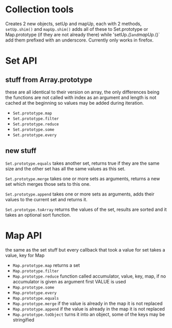 Collection tools
====

Creates 2 new objects, setUp and mapUp, each with 2 methods, `setUp.shim()` and `mapUp.shim()` adds all of these to Set.prototype or Map.prototype (if they are not already there) while 'setUp._()` and `mapUp._()` add them prefixed with an underscore. Currently only works in firefox.

Set API
====

stuff from Array.prototype
------

these are all identical to their version on array, the only differences being the functions are not called with index as an argument and length is not cached at the beginning so values may be added during iteration.

- `Set.prototype.map`
- `Set.prototype.filter`
- `Set.prototype.reduce`
- `Set.prototype.some`
- `Set.prototype.every`

new stuff
-------

`Set.prototype.equals` takes another set, returns true if they are the same size and the other set has all the same values as this set.

`Set.prototype.merge` takes one or more sets as arguments, returns a new set which merges those sets to this one.

`Set.prototype.append` takes one or more sets as arguments, adds their values to the current set and returns it.

`Set.prototype.toArray` returns the values of the set, results are sorted and it takes an optional sort function.

Map API
=====

the same as the set stuff but every callback that took a value for set takes a value, key for Map

- `Map.prototype.map` returns a set
- `Map.prototype.filter` 
- `Map.prototype.reduce` function called accumulator, value, key, map, if no accumulator is given as argument first VALUE is used
- `Map.prototype.some`
- `Map.prototype.every`
- `Map.prototype.equals`
- `Map.prototype.merge` if the value is already in the map it is not replaced
- `Map.prototype.append` if the value is already in the map it is not replaced
- `Map.prototype.toObject` turns it into an object, some of the keys may be stringified
